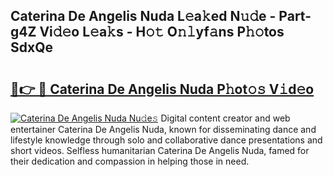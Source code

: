 ## Caterina De Angelis Nuda L𝚎a𝚔ed N𝚞𝚍e - Part-g4Z Vi𝚍𝚎o L𝚎a𝚔s - H𝚘𝚝 O𝚗𝚕yf𝚊ns P𝚑𝚘tos SdxQe

# <h2><a href="http://kf3jw8.oniu.top/?m=Caterina+De+Angelis+Nuda">🔗👉 🔴 Caterina De Angelis Nuda P𝚑ot𝚘𝚜 V𝚒d𝚎o</a></h2>

[![Caterina De Angelis Nuda Nu𝚍e𝚜](https://i.imgur.com/0qMVB7G.gif)](http://kf3jw8.oniu.top/?m=Caterina+De+Angelis+Nuda)
Digital content creator and web entertainer Caterina De Angelis Nuda, known for disseminating dance and lifestyle knowledge through solo and collaborative dance presentations and short videos. Selfless humanitarian Caterina De Angelis Nuda, famed for their dedication and compassion in helping those in need.  

